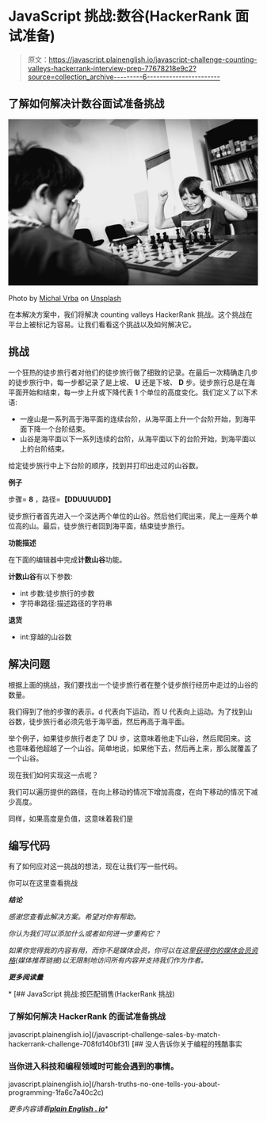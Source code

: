 # JavaScript 挑战:数谷(HackerRank 面试准备)

> 原文：<https://javascript.plainenglish.io/javascript-challenge-counting-valleys-hackerrank-interview-prep-77678218e9c2?source=collection_archive---------6----------------------->

## 了解如何解决计数谷面试准备挑战

![](img/775182ebb08b9272f46e83d0fd5d2e49.png)

Photo by [Michal Vrba](https://unsplash.com/@mis_hik?utm_source=medium&utm_medium=referral) on [Unsplash](https://unsplash.com?utm_source=medium&utm_medium=referral)

在本解决方案中，我们将解决 counting valleys HackerRank 挑战。这个挑战在平台上被标记为容易。让我们看看这个挑战以及如何解决它。

## **挑战**

一个狂热的徒步旅行者对他们的徒步旅行做了细致的记录。在最后一次精确走几步的徒步旅行中，每一步都记录了是上坡、 **U** 还是下坡、 **D** 步。徒步旅行总是在海平面开始和结束，每一步上升或下降代表 1 个单位的高度变化。我们定义了以下术语:

*   一座山是一系列高于海平面的连续台阶，从海平面上升一个台阶开始，到海平面下降一个台阶结束。
*   山谷是海平面以下一系列连续的台阶，从海平面以下的台阶开始，到海平面以上的台阶结束。

给定徒步旅行中上下台阶的顺序，找到并打印出走过的山谷数。

**例子**

步骤= **8** ，路径=**【DDUUUUDD】**

徒步旅行者首先进入一个深达两个单位的山谷。然后他们爬出来，爬上一座两个单位高的山。最后，徒步旅行者回到海平面，结束徒步旅行。

**功能描述**

在下面的编辑器中完成**计数山谷**功能。

**计数山谷**有以下参数:

*   int 步数:徒步旅行的步数
*   字符串路径:描述路径的字符串

**退货**

*   int:穿越的山谷数

## **解决问题**

根据上面的挑战，我们要找出一个徒步旅行者在整个徒步旅行经历中走过的山谷的数量。

我们得到了他的步骤的表示。d 代表向下运动，而 U 代表向上运动。为了找到山谷数，徒步旅行者必须先低于海平面，然后再高于海平面。

举个例子，如果徒步旅行者走了 DU 步，这意味着他走下山谷，然后爬回来。这也意味着他超越了一个山谷。简单地说，如果他下去，然后再上来，那么就覆盖了一个山谷。

现在我们如何实现这一点呢？

我们可以遍历提供的路径，在向上移动的情况下增加高度，在向下移动的情况下减少高度。

同样，如果高度是负值，这意味着我们是

## **编写代码**

有了如何应对这一挑战的想法，现在让我们写一些代码。

你可以在这里查看挑战[](https://www.hackerrank.com/challenges/counting-valleys/problem)

***结论***

*感谢您查看此解决方案。希望对你有帮助。*

*你认为我们可以添加什么或者如何进一步重构它？*

*如果你觉得我的内容有用，而你不是媒体会员，你可以在这里[获得你的媒体会员资格](https://amjohnphilip.medium.com/membership)(媒体推荐链接)以无限制地访问所有内容并支持我们作为作者。*

***更多阅读量***

*[](/javascript-challenge-sales-by-match-hackerrank-challenge-708fd140bf31) [## JavaScript 挑战:按匹配销售(HackerRank 挑战)

### 了解如何解决 HackerRank 的面试准备挑战

javascript.plainenglish.io](/javascript-challenge-sales-by-match-hackerrank-challenge-708fd140bf31) [](/harsh-truths-no-one-tells-you-about-programming-1fa6c7a40c2c) [## 没人告诉你关于编程的残酷事实

### 当你进入科技和编程领域时可能会遇到的事情。

javascript.plainenglish.io](/harsh-truths-no-one-tells-you-about-programming-1fa6c7a40c2c) 

*更多内容请看*[***plain English . io***](http://plainenglish.io/)*